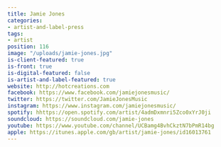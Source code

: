 ```yaml
---
title: Jamie Jones
categories:
- artist-and-label-press
tags:
- artist
position: 116
image: "/uploads/jamie-jones.jpg"
is-client-featured: true
is-front: true
is-digital-featured: false
is-artist-and-label-featured: true
website: http://hotcreations.com
facebook: https://www.facebook.com/jamiejonesmusic/
twitter: https://twitter.com/JamieJonesMusic
instagram: https://www.instagram.com/jamiejonesmusic/
spotify: hhttps://open.spotify.com/artist/4admDxmnri5Zco0xYrJ0ji
soundcloud: https://soundcloud.com/jamie-jones
youtube: https://www.youtube.com/channel/UCBamg4BvhCkztN7bPmR14bg
apple: https://itunes.apple.com/gb/artist/jamie-jones/id16013761
---
```


